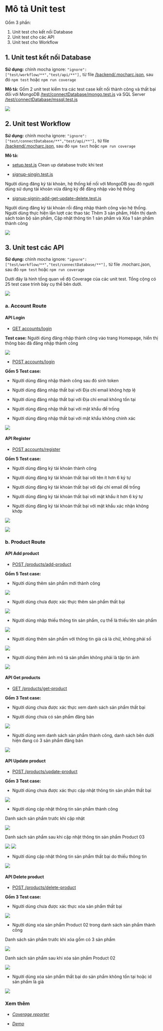 # Mô tả Unit test
Gồm 3 phần:
1. Unit test cho kết nối Database
2. Unit test cho các API
3. Unit test cho Workflow

## 1. Unit test kết nối Database
**Sử dụng:** chỉnh mocha ignore: `"ignore": ["test/workflow/**","test/api/**"],` từ file [/backend/.mocharc.json](https://github.com/smoothkt4951/KT-Ecommerce/blob/main/backend/.mocharc.json), sau đó `npm test` hoặc `npm run coverage`

**Mô tả:** Gồm 2 unit test kiểm tra các test case kết nối thành công và thất bại đối với MongoDB [/test/connectDatabase/mongo.test.js](https://github.com/smoothkt4951/KT-Ecommerce/blob/main/backend/test/connectDatabase/mongo.test.js) và SQL Server [/test/connectDatabase/mssql.test.js](https://github.com/smoothkt4951/KT-Ecommerce/blob/main/backend/test/connectDatabase/mssql.test.js)

![](.images/db.png)

## 2. Unit test Workflow
**Sử dụng:** chỉnh mocha ignore: `"ignore": ["test/connectDatabase/**","test/api/**"],` từ file [/backend/.mocharc.json](https://github.com/smoothkt4951/KT-Ecommerce/blob/main/backend/.mocharc.json), sau đó `npm test` hoặc `npm run coverage`

**Mô tả:** 

- [setup.test.js](https://github.com/smoothkt4951/KT-Ecommerce/blob/main/backend/test/workflow/setup.test.js)
Clean up database trước khi test

- [signup-singin.test.js](https://github.com/smoothkt4951/KT-Ecommerce/blob/main/backend/test/workflow/signup-singin.test.js)

Người dùng đăng ký tài khoản, hệ thống kế nối với MongoDB sau đó người dùng sử dụng tài khoản vừa đăng ký để đăng nhập vào hệ thống

- [signup-signin-add-get-update-delete.test.js](https://github.com/smoothkt4951/KT-Ecommerce/blob/main/backend/test/workflow/signup-signin-add-get-update-delete.test.js)

Người dùng đăng ký tài khoản rồi đăng nhập thành công vào hệ thống. Người dùng thực hiện lần lượt các thao tác Thêm 3 sản phẩm, Hiển thị danh sách toàn bộ sản phẩm, Cập nhật thông tin 1 sản phẩm và Xóa 1 sản phẩm thành công 

![](.images/workflow.png)

## 3. Unit test các API

**Sử dụng:** chỉnh mocha ignore: `"ignore": ["test/workflow/**","test/connectDatabase/**"],` từ file .mocharc.json, sau đó `npm test` hoặc `npm run coverage`

Dưới đây là hình tổng quan về độ Coverage của các unit test. Tổng cộng có 25 test case trình bày cụ thể bên dưới.

![](.images/0.png)

### a. Account Route

#### API Login

- [GET accounts/login](https://github.com/smoothkt4951/KT-Ecommerce/blob/main/backend/test/api/accounts/login/get.test.js)

**Test case:** Người dùng đăng nhập thành công vào trang Homepage, hiển thị thông báo đã đăng nhập thành công

![](.images/1.png)

- [POST accounts/login](https://github.com/smoothkt4951/KT-Ecommerce/blob/main/backend/test/api/accounts/login/post.test.js)

**Gồm 5 Test case:**

- Người dùng đăng nhập thành công sau đó sinh token

- Người dùng đăng nhập thất bại với Địa chỉ email không hợp lệ

- Người dùng đăng nhập thất bại với Địa chỉ email không tồn tại

- Người dùng đăng nhập thất bại với mật khẩu để trống

- Người dùng đăng nhập thất bại với mật khẩu không chính xác

![](.images/2.png)

#### API Register
- [POST accounts/register](https://github.com/smoothkt4951/KT-Ecommerce/blob/main/backend/test/api/accounts/register/post.test.js)

**Gồm 5 Test case:**

- Người dùng đăng ký tài khoản thành công

- Người dùng đăng ký tài khoản thất bại với tên ít hơn 6 ký tự

- Người dùng đăng ký tài khoản thất bại với đại chỉ email để trống

- Người dùng đăng ký tài khoản thất bại với mật khẩu ít hơn 6 ký tự

- Người dùng đăng ký tài khoản thất bại với mật khẩu xác nhận không khớp


![](.images/3.1.png)

![](.images/3.2.png)


### b. Product Route

#### API Add product

- [POST /products/add-product](https://github.com/smoothkt4951/KT-Ecommerce/blob/main/backend/test/api/products/add/post.test.js)

**Gồm 5 Test case:**

- Người dùng thêm sản phẩm mới thành công

![](.images/4.1.png)

- Người dùng chưa được xác thực thêm sản phẩm thất bại

![](.images/4.2.png)

- Người dùng nhập thiếu thông tin sản phẩm, cụ thể là thiếu tên sản phẩm

![](.images/4.3.png)

- Người dùng thêm sản phẩm với thông tin giá cả là chữ, không phải số

![](.images/4.4.png)

- Người dùng thêm ảnh mô tả sản phẩm không phải là tập tin ảnh

![](.images/4.5.png)


#### API Get products
- [GET /products/get-product](https://github.com/smoothkt4951/KT-Ecommerce/blob/main/backend/test/api/products/get/get.test.js)

**Gồm 3 Test case:**

- Người dùng chưa được xác thực xem danh sách sản phẩm thất bại

- Người dùng chưa có sản phẩm đăng bán

![](.images/5.1.png)

- Người dùng xem danh sách sản phẩm thành công, danh sách bên dưới hiện đang có 3 sản phẩm đăng bán

![](.images/5.2.png)


#### API Update product
- [POST /products/update-product](https://github.com/smoothkt4951/KT-Ecommerce/blob/main/backend/test/api/products/update/post.test.js)

**Gồm 3 Test case:**

- Người dùng chưa được xác thực cập nhật thông tin sản phẩm thất bại

![](.images/6.1.png)

- Người dùng cập nhật thông tin sản phẩm thành công

Danh sách sản phẩm trước khi cập nhật

![](.images/6.2.1.png)


Danh sách sản phẩm sau khi cập nhật thông tin sản phẩm Product 03

![](.images/6.2.2.1.png)
![](.images/6.2.2.2.png)

- Người dùng cập nhật thông tin sản phẩm thất bại do thiếu thông tin

![](.images/7.png)


#### API Delete product
- [POST /products/delete-product](https://github.com/smoothkt4951/KT-Ecommerce/blob/main/backend/test/api/products/delete/post.test.js)

**Gồm 3 Test case:**

- Người dùng chưa được xác thực xóa sản phẩm thất bại

![](.images/8.png)

- Người dùng xóa sản phẩm Product 02 trong danh sách sản phẩm thành công

Danh sách sản phẩm trước khi xóa gồm có 3 sản phẩm

![](.images/8.2.1.png)


Danh sách sản phẩm sau khi xóa sản phẩm Product 02

![](.images/8.2.2.png)

- Người dùng xóa sản phẩm thất bại do sản phẩm không tồn tại hoặc id sản phẩm là giả

![](.images/9.png)

### Xem thêm

- [_Coverage reporter_](https://smoothkt4951.github.io/KT-Ecommerce/)

- [_Demo_](https://www.youtube.com/watch?v=7tFvti20owc)
